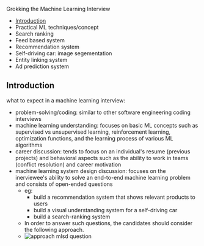 Grokking the Machine Learning Interview
- [Introduction](#intro)
- Practical ML techniques/concept
- Search ranking
- Feed based system
- Recommendation system
- Self-driving car: image segementation
- Entity linking system
- Ad prediction system

## Introduction
<a id='intro'></a>
what to expect in a machine learning interview:
- problem-solving/coding: similar to other software engineering coding interviews
- machine learning understanding: focuses on basic ML concepts such as supervised vs unsupervised learning, reinforcement learning, optimization functions, and the learning process of various ML algorithms
- career discussion: tends to focus on an individual's resume (previous projects) and behavioral aspects such as the ability to work in teams (conflict resolution) and career motivation
- machine learning system design discussion: focuses on the inerviewee's ability to solve an end-to-end machine learning problem and consists of open-ended questions
  - eg:
    - build a recommendation system that shows relevant products to users
    - build a visual understanding system for a self-driving car
    - build a search-ranking system
  - In order to answer such questions, the candidates should consider the following approach.
  - ![approach mlsd question]()
